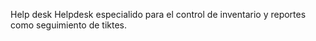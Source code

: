 Help desk
Helpdesk especialido para el control de inventario y reportes como seguimiento  de tiktes.
